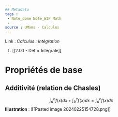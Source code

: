 ```yaml
---
## Metadata
tags : 
 - Note_done Note_WIP Math
 - 
source : UMons - Calculus
---
```


Link :
_Calculus : Intégration_
1. [[2.0.1 - Déf = Intégrale]]

# Propriétés de base 
## Additivité (relation de Chasles)
$$\int^b_af(x)dx+\int^c_bf(x)dx=\int^c_af(x) dx$$ **Illustration** : ![[Pasted image 20240225154728.png]]
